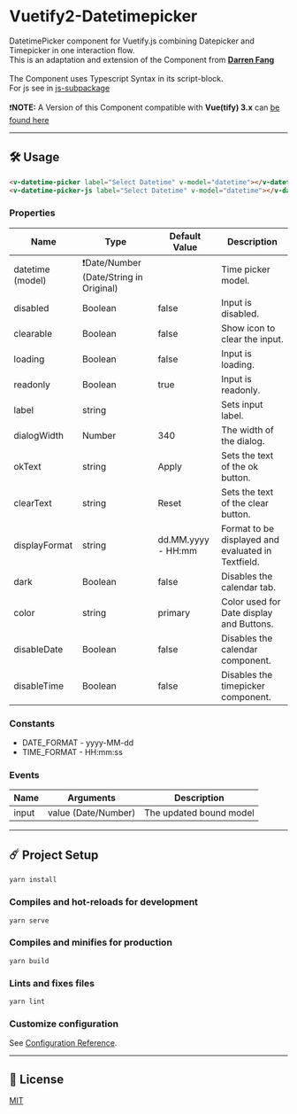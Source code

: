 # Vuetify2-Datetimepicker

DatetimePicker component for Vuetify.js combining Datepicker and Timepicker in one interaction flow.<br>
This is an adaptation and extension of the Component
from <b>[Darren Fang](https://github.com/darrenfang/vuetify-datetime-picker)</b>
<br>
<br>
The Component uses Typescript Syntax in its script-block.<br>
For js see
in [js-subpackage](https://github.com/rauschdo/vuetify2-datetimepicker/blob/master/src/components/js/DatetimePicker.vue)
<br>
<br>
❗<b>NOTE:</b> A Version of this Component compatible with <b>Vue(tify) 3.x</b>
can [be found here](https://github.com/rauschdo/vuetify3-datetimepicker)

---

## 🛠️ Usage

```html
<v-datetime-picker label="Select Datetime" v-model="datetime"></v-datetime-picker>
<v-datetime-picker-js label="Select Datetime" v-model="datetime"></v-datetime-picker-js>
```

### Properties

| Name             | Type                                   | Default Value      | Description                                        |
|------------------|----------------------------------------|--------------------|----------------------------------------------------|
| datetime (model) | ❗Date/Number (Date/String in Original) |                    | Time picker model.                                 |
| disabled         | Boolean                                | false              | Input is disabled.                                 |
| clearable        | Boolean                                | false              | Show icon to clear the input.                      |
| loading          | Boolean                                | false              | Input is loading.                                  |
| readonly         | Boolean                                | true               | Input is readonly.                                 |
| label            | string                                 |                    | Sets input label.                                  |
| dialogWidth      | Number                                 | 340                | The width of the dialog.                           |
| okText           | string                                 | Apply              | Sets the text of the ok button.                    |
| clearText        | string                                 | Reset              | Sets the text of the clear button.                 |
| displayFormat    | string                                 | dd.MM.yyyy - HH:mm | Format to be displayed and evaluated in Textfield. |
| dark             | Boolean                                | false              | Disables the calendar tab.                         |
| color            | string                                 | primary            | Color used for Date display and Buttons.           |
| disableDate      | Boolean                                | false              | Disables the calendar component.                   |
| disableTime      | Boolean                                | false              | Disables the timepicker component.                 |

### Constants

- DATE_FORMAT - yyyy-MM-dd
- TIME_FORMAT - HH:mm:ss

### Events

| Name  | Arguments           | Description             |
|-------|---------------------|-------------------------|
| input | value (Date/Number) | The updated bound model |

---

## ☄️ Project Setup

```
yarn install
```

### Compiles and hot-reloads for development

```
yarn serve
```

### Compiles and minifies for production

```
yarn build
```

### Lints and fixes files

```
yarn lint
```

### Customize configuration

See [Configuration Reference](https://cli.vuejs.org/config/).

---

## 🔑 License

[MIT](https://github.com/rauschdo/vuetify2-datetimepicker/blob/master/LICENSE)